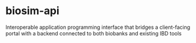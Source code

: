 # biosim-api
Interoperable application programming interface that bridges a client-facing portal with a backend connected to both biobanks and existing IBD tools
